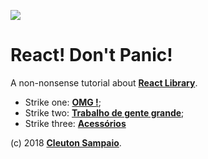 ![](./react.png)
# React! Don't Panic!

A non-nonsense tutorial about [**React Library**](https://reactjs.org).

- Strike one: [**OMG !**](./inicio/);
- Strike two: [**Trabalho de gente grande**](./fontes/);
- Strike three: [**Acessórios**](./Acessorios)

(c) 2018 [**Cleuton Sampaio**](https://github.com/cleuton).
